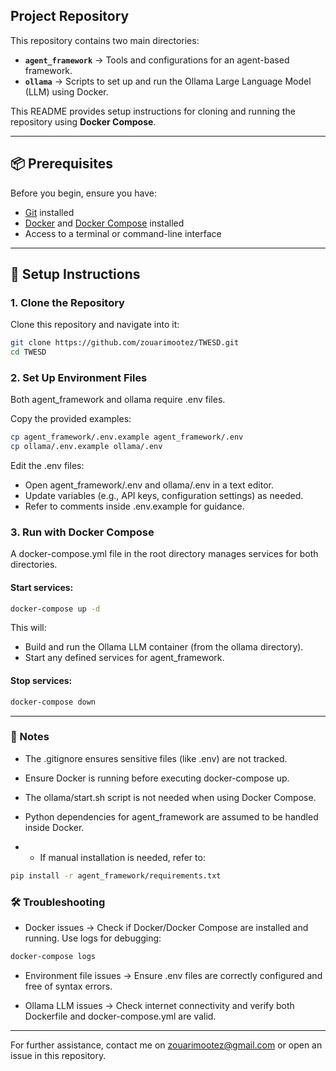 ## Project Repository

This repository contains two main directories:

- **`agent_framework`** → Tools and configurations for an agent-based framework.  
- **`ollama`** → Scripts to set up and run the Ollama Large Language Model (LLM) using Docker.  

This README provides setup instructions for cloning and running the repository using **Docker Compose**.

---

## 📦 Prerequisites

Before you begin, ensure you have:

- [Git](https://git-scm.com/downloads) installed  
- [Docker](https://docs.docker.com/get-docker/) and [Docker Compose](https://docs.docker.com/compose/install/) installed  
- Access to a terminal or command-line interface  

---

## 🚀 Setup Instructions

### 1. Clone the Repository
Clone this repository and navigate into it:
```bash
git clone https://github.com/zouarimootez/TWESD.git
cd TWESD
```
### 2. Set Up Environment Files

Both agent_framework and ollama require .env files.

Copy the provided examples:
```bash
cp agent_framework/.env.example agent_framework/.env
cp ollama/.env.example ollama/.env
```

Edit the .env files:

- Open agent_framework/.env and ollama/.env in a text editor.
- Update variables (e.g., API keys, configuration settings) as needed.
- Refer to comments inside .env.example for guidance.

### 3. Run with Docker Compose

A docker-compose.yml file in the root directory manages services for both directories.

#### Start services:
```bash
docker-compose up -d
```

This will:

- Build and run the Ollama LLM container (from the ollama directory).
- Start any defined services for agent_framework.

#### Stop services:
```bash
docker-compose down
```

---
### 📝 Notes

- The .gitignore ensures sensitive files (like .env) are not tracked.

- Ensure Docker is running before executing docker-compose up.

- The ollama/start.sh script is not needed when using Docker Compose.

- Python dependencies for agent_framework are assumed to be handled inside Docker.

- - If manual installation is needed, refer to:
```bash
pip install -r agent_framework/requirements.txt
```



### 🛠️ Troubleshooting

- Docker issues → Check if Docker/Docker Compose are installed and running.
Use logs for debugging:
```bash
docker-compose logs
```

- Environment file issues → Ensure .env files are correctly configured and free of syntax errors.

- Ollama LLM issues → Check internet connectivity and verify both Dockerfile and docker-compose.yml are valid.

---


For further assistance, contact me on zouarimootez@gmail.com or open an issue in this repository.